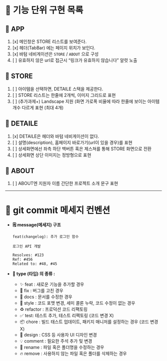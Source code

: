 # **📌 기능 단위 구현 목록**

## **🔸 APP**

1. [x] 메인창은 STORE 리스트를 보여준다.
2. [x] 헤더(TabBar) 에는 페이지 위치가 보인다.
3. [x] 바텀 네비게이션은 `STORE` / `ABOUT` 으로 구성
4. [ ] 유효하지 않은 url로 접근시 “링크가 유효하지 않습니다” 알럿 노출

## **🔸 STORE**

1. [ ] 아이템을 선택하면, DETAILE 스택을 제공한다.
2. [ ] STORE 리스트는 한줄에 2개씩, 이미지 그리드로 표현
3. [ ] (추가과제+) Landscape 지원 (화면 가로폭 비율에 따라 한줄에 보이는 아이템
       개수 다르게 표현 (최대 4개)

## **🔸 DETAILE**

1. [x] DETAILE은 헤더와 바텀 네비게이션이 없다.
2. [ ] 설명(description), 홈페이지 바로가기(url이 있을 경우)를 표현
3. [ ] 상세화면에선 좌측 하단 백버튼 혹은 제스쳐를 통해 STORE 화면으로 전환
4. [ ] 상세화면 상단 이미지는 정방형으로 표현

## **🔸 ABOUT**

1. [ ] ABOUT엔 지원자 이름 간단한 프로젝트 소개 문구 표현

---

# **🤝 git commit 메세지 컨벤션**

- **🗒️ message(메세지) 구조**

  ```
  feat(changelog): 추가 로그인 함수

  로그인 API 개발

  Resolves: #123
  Ref: #456
  Related to: #48, #45
  ```

- **🔖 type (타입) 의 종류 :**
  - ✨ feat : 새로운 기능을 추가할 경우
  - 🐛 fix : 버그를 고친 경우
  - 📝 docs : 문서를 수정한 경우
  - 🎨 style : 코드 포맷 변경, 세미 콜론 누락, 코드 수정이 없는 경우
  - ♻️ refactor : 프로덕션 코드 리팩토링
  - ✅ test: 테스트 추가, 테스트 리팩토링 (코드 변경 X)
  - 📦 chore : 빌드 태스트 업데이트, 패키지 매니저를 설정하는 경우 (코드 변경 X)
  - 💄 design : CSS 등 사용자 UI 디자인 변경
  - 💡 comment : 필요한 주석 추가 및 변경
  - 🚚 rename : 파일 혹은 폴더명을 수정하는 경우
  - 🔥 remove : 사용하지 않는 파일 혹은 폴더를 삭제하는 경우
